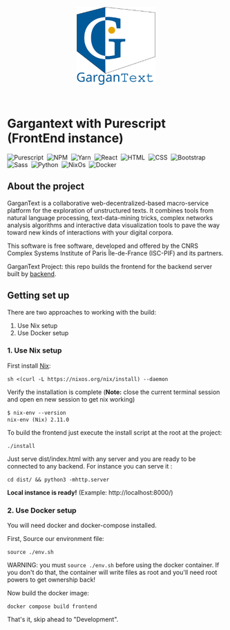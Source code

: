 <div align="center"><img height="180" src="./dist/images/logo.png"></div>

&nbsp;
# Gargantext with Purescript (FrontEnd instance)


![Purescript](https://img.shields.io/badge/Code-Purescript-informational?style=flat&logo=purescript&color=1d222d)&nbsp;&nbsp;![NPM](https://img.shields.io/badge/Tools-npm-informational?style=flat&logo=npm&color=red)&nbsp;&nbsp;![Yarn](https://img.shields.io/badge/Tools-Yarn-informational?style=flat&logo=yarn&color=2188b6)&nbsp;&nbsp;![React](https://img.shields.io/badge/Code-React-informational?style=flat&logo=react&color=61DAFB)&nbsp;&nbsp;![HTML](https://img.shields.io/badge/Code-HTML-informational?style=flat&logo=html5&color=E44D26)&nbsp;&nbsp;![CSS](https://img.shields.io/badge/Style-CSS-informational?style=flat&logo=css3&color=264EE4)&nbsp;&nbsp;![Bootstrap](https://img.shields.io/badge/Style-Bootstrap-informational?style=flat&logo=bootstrap&color=6528e0)&nbsp;&nbsp;![Sass](https://img.shields.io/badge/Tools-Sass-informational?style=flat&logo=sass&color=bf4080)&nbsp;&nbsp;![Python](https://img.shields.io/badge/Tools-Python-informational?style=flat&logo=python&color=ffd343)&nbsp;&nbsp;![NixOs](https://img.shields.io/badge/Package%20manager-NixOs-informational?style=flat&logo=debian&color=6586c8)&nbsp;&nbsp;![Docker](https://img.shields.io/badge/Tools-Docker-informational?style=flat&logo=docker&color=003f8c)



## About the project

GarganText is a collaborative web-decentralized-based macro-service
platform for the exploration of unstructured texts. It combines tools
from natural language processing, text-data-mining tricks, complex
networks analysis algorithms and interactive data visualization tools to
pave the way toward new kinds of interactions with your digital corpora.

This software is free software, developed and offered by the CNRS
Complex Systems Institute of Paris Île-de-France (ISC-PIF) and its
partners.

GarganText Project: this repo builds the
frontend for the backend server built by
[backend](https://gitlab.iscpif.fr/gargantext/haskell-gargantext).


## Getting set up

There are two approaches to working with the build:

1. Use Nix setup
2. Use Docker setup

### 1. Use Nix setup

First install [Nix](https://nixos.org/download.html): 

```shell
sh <(curl -L https://nixos.org/nix/install) --daemon
```

Verify the installation is complete (**Note:** close the current terminal session and open en new session to get nix working)
```shell
$ nix-env --version
nix-env (Nix) 2.11.0
```

To build the frontend just execute the install script at the root at the project:
```
./install
```
Just serve dist/index.html with any server and you are ready to be
connected to any backend. For instance you can serve it :

```
cd dist/ && python3 -mhttp.server
```

**Local instance is ready!** (Example: http://localhost:8000/)


### 2. Use Docker setup

You will need docker and docker-compose installed.

First, Source our environment file:

```shell
source ./env.sh
```

WARNING: you must `source ./env.sh` before using the docker
container. If you don't do that, the container will write files as
root and you'll need root powers to get ownership back!

Now build the docker image:

```shell
docker compose build frontend
```

That's it, skip ahead to "Development".

